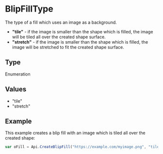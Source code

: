 # BlipFillType

The type of a fill which uses an image as a background.* **"tile"** - if the image is smaller than the shape which is filled, the image will be tiled all over the created shape surface.* **"stretch"** - if the image is smaller than the shape which is filled, the image will be stretched to fit the created shape surface.

## Type

Enumeration

## Values

- "tile"
- "stretch"


## Example

This example creates a blip fill with an image which is tiled all over the created shape:

```javascript
var oFill = Api.CreateBlipFill("https://example.com/myimage.png", "tile");
```
